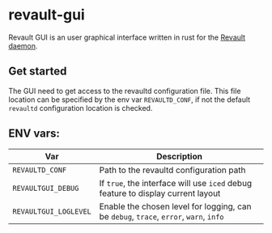 # revault-gui

Revault GUI is an user graphical interface written in rust for the 
[Revault daemon](https:://github.com/re-vault/revaultd).

## Get started

The GUI need to get access to the revaultd configuration file. This file
location can be specified by the env var `REVAULTD_CONF`, if not the
default `revaultd` configuration location is checked.

## ENV vars:

| Var                   | Description                                                                              |
| --------------------- | ---------------------------------------------------------------------------------------- |
| `REVAULTD_CONF`       | Path to the revaultd configuration path                                                  |
| `REVAULTGUI_DEBUG`    | If `true`, the interface will use `iced` debug feature to display current layout         |
| `REVAULTGUI_LOGLEVEL` | Enable the chosen level for logging, can be `debug`, `trace`, `error`, `warn`, `info`    |
